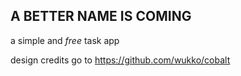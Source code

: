 **A BETTER NAME IS COMING**
-

a simple and *free* task app

design credits go to https://github.com/wukko/cobalt
